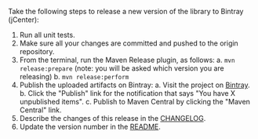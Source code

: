 Take the following steps to release a new version of the library to Bintray (jCenter):

1. Run all unit tests.
2. Make sure all your changes are committed and pushed to the origin repository.
3. From the terminal, run the Maven Release plugin, as follows:
    a. `mvn release:prepare` (note: you will be asked which version you are releasing)
    b. `mvn release:perform`
4. Publish the uploaded artifacts on Bintray:
    a. Visit the project on [Bintray](https://bintray.com/cookingfox/maven/lapasse-java).
    b. Click the "Publish" link for the notification that says "You have X unpublished items".
    c. Publish to Maven Central by clicking the "Maven Central" link.
5. Describe the changes of this release in the [CHANGELOG](../CHANGELOG.md).
6. Update the version number in the [README](../README.md).
